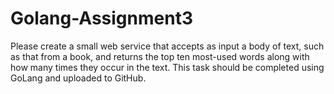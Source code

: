 # Golang-Assignment3

Please create a small web service that accepts as input a body of text, such as that from a book, and returns the top ten most-used words along with how many times they occur in the text.
This task should be completed using GoLang and uploaded to GitHub.
